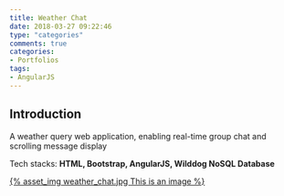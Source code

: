 ```yaml
---
title: Weather Chat
date: 2018-03-27 09:22:46
type: "categories"
comments: true
categories:
- Portfolios
tags:
- AngularJS
---
```


## Introduction
A weather query web application, enabling real-time group chat and scrolling message display

Tech stacks: **HTML, Bootstrap, AngularJS, Wilddog NoSQL Database**


<a href= "http://www-scf.usc.edu/~mingkaic/Interactive%20Weather%20Forcast%20Panel/#/">
	{% asset_img weather_chat.jpg This is an image %}
</a>
